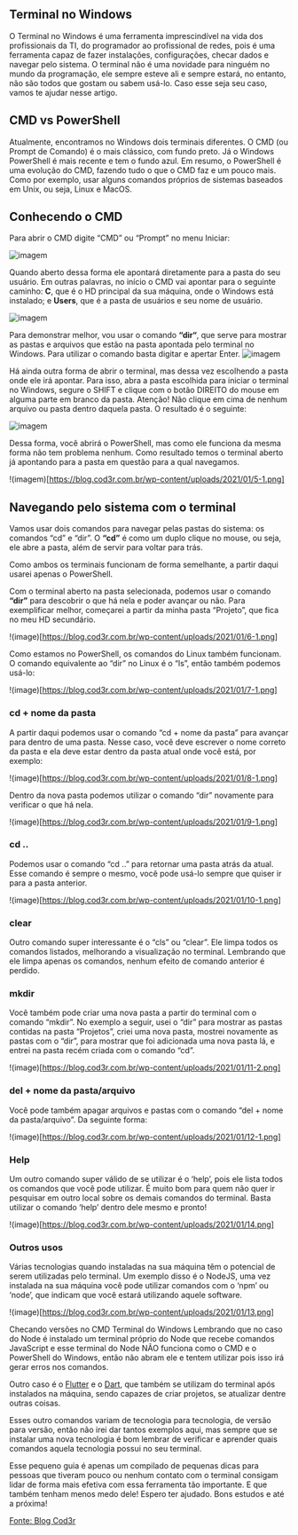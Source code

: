 ## **Terminal no Windows**

O Terminal no Windows é uma ferramenta imprescindível na vida dos profissionais da TI, do programador ao profissional de redes, pois é uma ferramenta capaz de fazer instalações, configurações, checar dados e navegar pelo sistema. O terminal não é uma novidade para ninguém no mundo da programação, ele sempre esteve ali e sempre estará, no entanto, não são todos que gostam ou sabem usá-lo. Caso esse seja seu caso, vamos te ajudar nesse artigo.

## **CMD vs PowerShell**

Atualmente, encontramos no Windows dois terminais diferentes. O CMD (ou Prompt de Comando) é o mais clássico, com fundo preto. Já o Windows PowerShell é mais recente e tem o fundo azul. Em resumo, o PowerShell é uma evolução do CMD, fazendo tudo o que o CMD faz e um pouco mais. Como por exemplo, usar alguns comandos próprios de sistemas baseados em Unix, ou seja, Linux e MacOS.

## **Conhecendo o CMD**

Para abrir o CMD digite “CMD” ou “Prompt” no menu Iniciar:

![imagem](https://blog.cod3r.com.br/wp-content/uploads/2021/01/1-1.png)

Quando aberto dessa forma ele apontará diretamente para a pasta do seu usuário. Em outras palavras, no início o CMD vai apontar para o seguinte caminho: **C**, que é o HD principal da sua máquina, onde o Windows está instalado; e **Users**, que é a pasta de usuários e seu nome de usuário.

![imagem](https://blog.cod3r.com.br/wp-content/uploads/2021/01/2-1.png)

Para demonstrar melhor, vou usar o comando **“dir“**, que serve para mostrar as pastas e arquivos que estão na pasta apontada pelo terminal no Windows. Para utilizar o comando basta digitar e apertar Enter.
![imagem](https://blog.cod3r.com.br/wp-content/uploads/2021/01/3.png)

Há ainda outra forma de abrir o terminal, mas dessa vez escolhendo a pasta onde ele irá apontar. Para isso, abra a pasta escolhida para iniciar o terminal no Windows, segure o SHIFT e clique com o botão DIREITO do mouse em alguma parte em branco da pasta. Atenção! Não clique em cima de nenhum arquivo ou pasta dentro daquela pasta. O resultado é o seguinte:

![imagem](https://blog.cod3r.com.br/wp-content/uploads/2021/01/4-1.png)

Dessa forma, você abrirá o PowerShell, mas como ele funciona da mesma forma não tem problema nenhum. Como resultado temos o terminal aberto já apontando para a pasta em questão para a qual navegamos.

!(imagem)[https://blog.cod3r.com.br/wp-content/uploads/2021/01/5-1.png]

## **Navegando pelo sistema com o terminal**

Vamos usar dois comandos para navegar pelas pastas do sistema: os comandos “cd” e “dir”. O **“cd”** é como um duplo clique no mouse, ou seja, ele abre a pasta, além de servir para voltar para trás.

Como ambos os terminais funcionam de forma semelhante, a partir daqui usarei apenas o PowerShell.

Com o terminal aberto na pasta selecionada, podemos usar o comando **“dir”** para descobrir o que há nela e poder avançar ou não. Para exemplificar melhor, começarei a partir da minha pasta “Projeto”, que fica no meu HD secundário.

!(image)[https://blog.cod3r.com.br/wp-content/uploads/2021/01/6-1.png]

Como estamos no PowerShell, os comandos do Linux também funcionam. O comando equivalente ao “dir” no Linux é o “ls”, então também podemos usá-lo:

!(image)[https://blog.cod3r.com.br/wp-content/uploads/2021/01/7-1.png]

### **cd + nome da pasta**

A partir daqui podemos usar o comando “cd + nome da pasta” para avançar para dentro de uma pasta. Nesse caso, você deve escrever o nome correto da pasta e ela deve estar dentro da pasta atual onde você está, por exemplo:

!(image)[https://blog.cod3r.com.br/wp-content/uploads/2021/01/8-1.png]

Dentro da nova pasta podemos utilizar o comando “dir” novamente para verificar o que há nela.

!(image)[https://blog.cod3r.com.br/wp-content/uploads/2021/01/9-1.png]

### **cd ..**

Podemos usar o comando “cd ..” para retornar uma pasta atrás da atual. Esse comando é sempre o mesmo, você pode usá-lo sempre que quiser ir para a pasta anterior.

!(image)[https://blog.cod3r.com.br/wp-content/uploads/2021/01/10-1.png]

### **clear**

Outro comando super interessante é o “cls” ou “clear”. Ele limpa todos os comandos listados, melhorando a visualização no terminal. Lembrando que ele limpa apenas os comandos, nenhum efeito de comando anterior é perdido.

### **mkdir**

Você também pode criar uma nova pasta a partir do terminal com o comando “mkdir”. No exemplo a seguir, usei o “dir” para mostrar as pastas contidas na pasta “Projetos”, criei uma nova pasta, mostrei novamente as pastas com o “dir”, para mostrar que foi adicionada uma nova pasta lá, e entrei na pasta recém criada com o comando “cd”.

!(image)[https://blog.cod3r.com.br/wp-content/uploads/2021/01/11-2.png]

### **del + nome da pasta/arquivo**

Você pode também apagar arquivos e pastas com o comando “del + nome da pasta/arquivo”. Da seguinte forma:

!(image)[https://blog.cod3r.com.br/wp-content/uploads/2021/01/12-1.png]

### **Help**

Um outro comando super válido de se utilizar é o ‘help’, pois ele lista todos os comandos que você pode utilizar. É muito bom para quem não quer ir pesquisar em outro local sobre os demais comandos do terminal. Basta utilizar o comando ‘help’ dentro dele mesmo e pronto!

!(image)[https://blog.cod3r.com.br/wp-content/uploads/2021/01/14.png]

### **Outros usos**

Várias tecnologias quando instaladas na sua máquina têm o potencial de serem utilizadas pelo terminal. Um exemplo disso é o NodeJS, uma vez instalada na sua máquina você pode utilizar comandos com o ‘npm’ ou ‘node’, que indicam que você estará utilizando aquele software.

!(image)[https://blog.cod3r.com.br/wp-content/uploads/2021/01/13.png]

Checando versões no CMD Terminal do Windows
Lembrando que no caso do Node é instalado um terminal próprio do Node que recebe comandos JavaScript e esse terminal do Node NÃO funciona como o CMD e o PowerShell do Windows, então não abram ele e tentem utilizar pois isso irá gerar erros nos comandos.

Outro caso é o [Flutter](https://blog.cod3r.com.br/dart-e-flutter-instalacao-e-configuracao/) e o [Dart](https://blog.cod3r.com.br/dart-e-flutter-instalacao-e-configuracao/), que também se utilizam do terminal após instalados na máquina, sendo capazes de criar projetos, se atualizar dentre outras coisas.

Esses outro comandos variam de tecnologia para tecnologia, de versão para versão, então não irei dar tantos exemplos aqui, mas sempre que se instalar uma nova tecnologia é bom lembrar de verificar e aprender quais comandos aquela tecnologia possui no seu terminal.

Esse pequeno guia é apenas um compilado de pequenas dicas para pessoas que tiveram pouco ou nenhum contato com o terminal consigam lidar de forma mais efetiva com essa ferramenta tão importante. E que também tenham menos medo dele! Espero ter ajudado. Bons estudos e até a próxima!

[Fonte: Blog Cod3r](https://blog.cod3r.com.br/terminal-no-windows/)